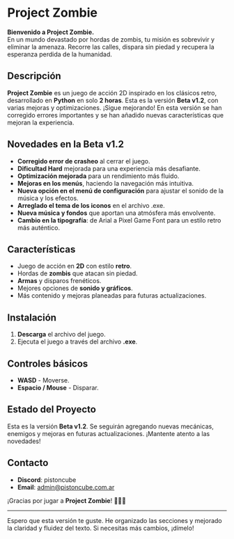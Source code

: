 # Project Zombie

**Bienvenido a Project Zombie.**  
En un mundo devastado por hordas de zombis, tu misión es sobrevivir y eliminar la amenaza. Recorre las calles, dispara sin piedad y recupera la esperanza perdida de la humanidad.

## Descripción

**Project Zombie** es un juego de acción 2D inspirado en los clásicos retro, desarrollado en **Python** en solo **2 horas**. Esta es la versión **Beta v1.2**, con varias mejoras y optimizaciones. ¡Sigue mejorando! En esta versión se han corregido errores importantes y se han añadido nuevas características que mejoran la experiencia.

## Novedades en la Beta v1.2

- **Corregido error de crasheo** al cerrar el juego.
- **Dificultad Hard** mejorada para una experiencia más desafiante.
- **Optimización mejorada** para un rendimiento más fluido.
- **Mejoras en los menús**, haciendo la navegación más intuitiva.
- **Nueva opción en el menú de configuración** para ajustar el sonido de la música y los efectos.
- **Arreglado el tema de los iconos** en el archivo .exe.
- **Nueva música y fondos** que aportan una atmósfera más envolvente.
- **Cambio en la tipografía**: de Arial a Pixel Game Font para un estilo retro más auténtico.

## Características

- Juego de acción en **2D** con estilo **retro**.
- Hordas de **zombis** que atacan sin piedad.
- **Armas** y disparos frenéticos.
- Mejores opciones de **sonido y gráficos**.
- Más contenido y mejoras planeadas para futuras actualizaciones.

## Instalación

1. **Descarga** el archivo del juego.
2. Ejecuta el juego a través del archivo **.exe**.

## Controles básicos

- **WASD** - Moverse.
- **Espacio / Mouse** - Disparar.

## Estado del Proyecto

Esta es la versión **Beta v1.2**. Se seguirán agregando nuevas mecánicas, enemigos y mejoras en futuras actualizaciones. ¡Mantente atento a las novedades!

## Contacto

- **Discord**: pistoncube
- **Email**: [admin@pistoncube.com.ar](mailto:admin@pistoncube.com.ar)

¡Gracias por jugar a **Project Zombie**! 🧟‍♂️🔫

---

Espero que esta versión te guste. He organizado las secciones y mejorado la claridad y fluidez del texto. Si necesitas más cambios, ¡dímelo!